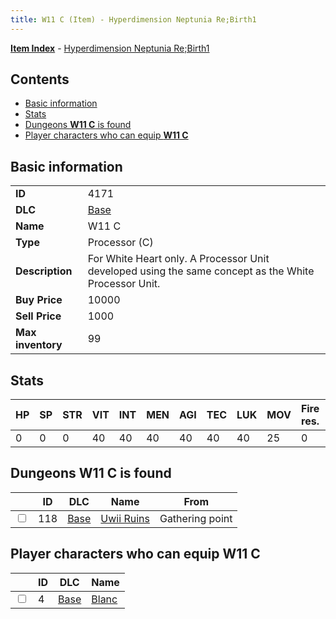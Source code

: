 ```yaml
---
title: W11 C (Item) - Hyperdimension Neptunia Re;Birth1
---
```


[**Item Index**](/neptunia/rb1/item/index.html) - [Hyperdimension Neptunia Re;Birth1](/neptunia/rb1)

## Contents

- [Basic information](#basic-information)
- [Stats](#stats)
- [Dungeons **W11 C** is found](#dungeons-w11-c-is-found)
- [Player characters who can equip **W11 C**](#player-characters-who-can-equip-w11-c)

## Basic information

|   |   |
| -- | -- |
| **ID** | 4171 |
| **DLC** | [Base](/neptunia/rb1/dlc/1-base.html) |
| **Name** | W11 C |
| **Type** | Processor (C) |
| **Description** | For White Heart only. A Processor Unit developed using the same concept as the White Processor Unit. |
| **Buy Price** | 10000 |
| **Sell Price** | 1000 |
| **Max inventory** | 99 |


## Stats

| HP | SP | STR | VIT | INT | MEN | AGI | TEC | LUK | MOV | Fire res. | Ice res. | Wind res. | Lightning res. |
| -- | -- | --- | --- | --- | --- | --- | --- | --- | --- | --------- | -------- | --------- | -------------- |
| 0 | 0 | 0 | 40 | 40 | 40 | 40 | 40 | 40 | 25 | 0 | 0 | 0 | 0 |


## Dungeons **W11 C** is found

|    | ID | DLC | Name | From |
| -- | -- | --- | ---- | ---- |
| <input type="checkbox" id="rb1-dungeon-1-118" class="trackbox" /> | 118 | [Base](/neptunia/rb1/dlc/1-base.html) | [Uwii Ruins](/neptunia/rb1/dungeon/1-118-uwii-ruins.html) | Gathering point |


## Player characters who can equip **W11 C**

|    | ID | DLC | Name |
| -- | -- | --- | ---- |
| <input type="checkbox" id="rb1-player-1-4" class="trackbox" /> | 4 | [Base](/neptunia/rb1/dlc/1-base.html) | [Blanc](/neptunia/rb1/player/1-4-blanc.html) |
